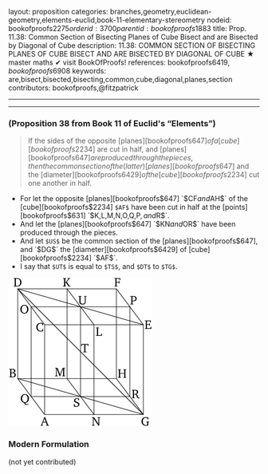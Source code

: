layout: proposition
categories: branches,geometry,euclidean-geometry,elements-euclid,book-11-elementary-stereometry
nodeid: bookofproofs$2275
orderid: 3700
parentid: bookofproofs$1883
title: Prop. 11.38: Common Section of Bisecting Planes of Cube Bisect and are Bisected by Diagonal of Cube
description: 11.38: COMMON SECTION OF BISECTING PLANES OF CUBE BISECT AND ARE BISECTED BY DIAGONAL OF CUBE &#9733; master maths &#10004; visit BookOfProofs!
references: bookofproofs$6419,bookofproofs$6908
keywords: are,bisect,bisected,bisecting,common,cube,diagonal,planes,section
contributors: bookofproofs,@fitzpatrick

---


---

### (Proposition 38 from Book 11 of Euclid's “Elements”)

> If the sides of the opposite [planes][bookofproofs$647] of a [cube][bookofproofs$2234] are cut in half, and [planes][bookofproofs$647] are produced through the pieces, then the common section of the (latter) [planes][bookofproofs$647] and the [diameter][bookofproofs$6429] of the [cube][bookofproofs$2234] cut one another in half.
* For let the opposite [planes][bookofproofs$647] `$CF$` and `$AH$` of the [cube][bookofproofs$2234] `$AF$` have been cut in half at the [points][bookofproofs$631] `$K$`, `$L$`, `$M$`, `$N$`, `$O$`, `$Q$`, `$P$`, and `$R$`.
* And let the [planes][bookofproofs$647] `$KN$` and `$OR$` have been produced through the pieces.
* And let `$US$` be the common section of the [planes][bookofproofs$647], and `$DG$` the [diameter][bookofproofs$6429] of [cube][bookofproofs$2234] `$AF$`.
* I say that `$UT$` is equal to `$TS$`, and `$DT$` to `$TG$`.

![fig38e](https://github.com/bookofproofs/bookofproofs.github.io/blob/main/_sources/_assets/images/euclid/Book11/fig38e.png?raw=true)



### Modern Formulation

(not yet contributed)
